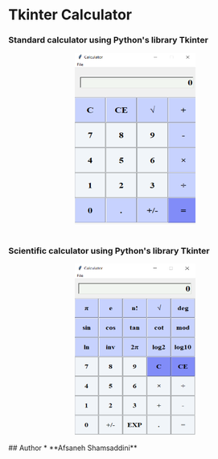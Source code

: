 
# Tkinter Calculator

### Standard calculator using Python's library Tkinter 

<p align="center">
   <img width="240" height="340"src="img/standard_cal.png">
</p>



# 

### Scientific calculator using Python's library Tkinter 

<p align="center">
   <img width="240" height="340"src="img/scientific.png">
</p>
## Author
* **Afsaneh Shamsaddini**
